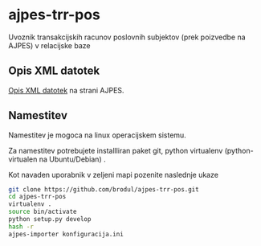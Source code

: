 ajpes-trr-pos
=============

Uvoznik transakcijskih racunov poslovnih subjektov (prek poizvedbe na AJPES) v relacijske baze


Opis XML datotek
----------------
[Opis XML datotek](http://www.ajpes.si/ostale_vsebine/za_razvijalce_programske_opreme#DvaEnaEna) na strani AJPES.

Namestitev
----------

Namestitev je mogoca na linux operacijskem sistemu.

Za namestitev potrebujete installliran paket git, python virtualenv
(python-virtualen na Ubuntu/Debian) .

Kot navaden uporabnik v zeljeni mapi pozenite naslednje ukaze

```sh
git clone https://github.com/brodul/ajpes-trr-pos.git
cd ajpes-trr-pos
virtualenv .
source bin/activate
python setup.py develop
hash -r
ajpes-importer konfiguracija.ini
```



